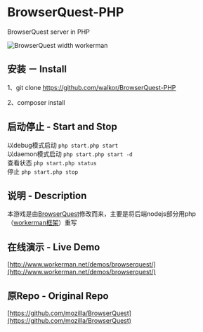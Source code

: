 # BrowserQuest-PHP
BrowserQuest server in PHP

![BrowserQuest width workerman](https://github.com/walkor/BrowserQuest-PHP/blob/master/Web/img/screenshot.jpg?raw=true)

## 安装 － Install
1、git clone https://github.com/walkor/BrowserQuest-PHP

2、composer install 

## 启动停止 - Start and Stop
以debug模式启动 ```php start.php start```  
以daemon模式启动 ```php start.php start -d```  
查看状态 ```php start.php status```  
停止 ```php start.php stop```  

## 说明 - Description
本游戏是由[BrowserQuest](https://github.com/mozilla/BrowserQuest)修改而来，主要是将后端nodejs部分用php（[workerman框架](https://github.com/walkor/workerman)）重写

## 在线演示 - Live Demo
[http://www.workerman.net/demos/browserquest/](http://www.workerman.net/demos/browserquest/)

## 原Repo - Original Repo
[https://github.com/mozilla/BrowserQuest](https://github.com/mozilla/BrowserQuest)
